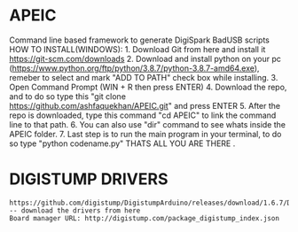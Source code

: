 # APEIC
   Command line based framework to generate DigiSpark BadUSB  scripts
    HOW TO INSTALL(WINDOWS):
    1. Download Git from here and install it https://git-scm.com/downloads
    2. Download and install python on your pc (https://www.python.org/ftp/python/3.8.7/python-3.8.7-amd64.exe), remeber to select and mark "ADD TO PATH" check box while installing.
    3. Open Command Prompt (WIN + R then press ENTER) 
    4. Download the repo, and to do so type this "git clone https://github.com/ashfaquekhan/APEIC.git" and press ENTER
    5. After the repo is downloaded, type this command "cd APEIC" to link the command line to that path.
    6. You can also use "dir" command to see whats inside the APEIC folder.
    7. Last step is to run the main program in your terminal, to do so type "python codename.py"
    THATS ALL YOU ARE THERE .
# DIGISTUMP DRIVERS 
    https://github.com/digistump/DigistumpArduino/releases/download/1.6.7/Digistump.Drivers.zip -- download the drivers from here
    Board manager URL: http://digistump.com/package_digistump_index.json
  
   
